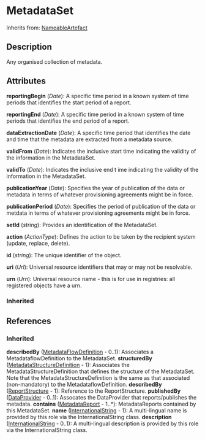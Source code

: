 
# MetadataSet

Inherits from: [NameableArtefact](../Base/NameableArtefact.md)



## Description

Any organised collection of metadata.


## Attributes

**reportingBegin** (*Date*): A specific time period in a known system of time periods that identifies the start period of a report.

**reportingEnd** (*Date*): A specific time period in a known system of time periods that identifies the end period of a report.

**dataExtractionDate** (*Date*): A specific time period that identifies the date and time that the metadata are extracted from a metadata source.

**validFrom** (*Date*): Indicates the inclusive start time indicating the validity of the information in the MetadataSet.

**validTo** (*Date*): Indicates the inclusive end t ime indicating the validity of the information in the MetadataSet.

**publicationYear** (*Date*): Specifies the year of publication of the data or metadata in terms of whatever provisioning agreements might be in force.

**publicationPeriod** (*Date*): Specifies the period of publication of the data or metdata in terms of whatever provisioning agreements might be in force.

**setId** (*string*): Provides an identification of the MetadataSet.

**action** (*ActionType*): Defines the action to be taken by the recipient system (update, replace, delete).

**id** (*string*): The unique identifier of the object.

**uri** (*Url*): Universal resource identifiers that may or may not be resolvable.

**urn** (*Urn*): Universal resource name - this is for use in registries: all registered objects have a urn.

### Inherited



## References

### Inherited

**describedBy** ([MetadataFlowDefinition](MetadataFlowDefinition.md) - 0..1): Associates a MetadataflowDefinition to the MetadataSet.
**structuredBy** ([MetadataStructureDefinition](MetadataStructureDefinition.md) - 1): Associates the MetadataStructureDefinition that defines the structure of the MetadataSet. Note that the MetadataStructureDefinition is the same as that associated (non-mandatory) to the MetadataflowDefinition.
**describedBy** ([ReportStructure](ReportStructure.md) - 1): Reference to the ReportStructure.
**publishedBy** ([DataProvider](../OrganisationSchemes/DataProvider.md) - 0..1): Assocates the DataProvider that reports/publishes the metadata.
**contains** ([MetadataReport](MetadataReport.md) - 1..*): MetadataReports contained by this MetadataSet.
**name** ([InternationalString](../Base/InternationalString.md) - 1): A multi-lingual name is provided by this role via the InternationalString class.
**description** ([InternationalString](../Base/InternationalString.md) - 0..1): A multi-lingual description is provided by this role via the InternationalString class.



